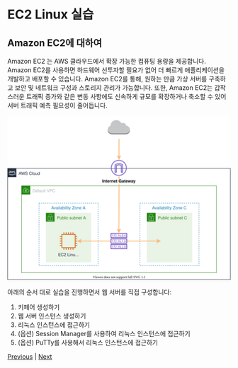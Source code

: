 # EC2 Linux 실습

## Amazon EC2에 대하여

Amazon EC2 는 AWS 클라우드에서 확장 가능한 컴퓨팅 용량을 제공합니다. Amazon EC2를 사용하면 하드웨어 선투자할 필요가 없어 더 빠르게 애플리케이션을 개발하고 배포할 수 있습니다. Amazon EC2를 통해, 원하는 만큼 가상 서버를 구축하고 보안 및 네트워크 구성과 스토리지 관리가 가능합니다. 또한, Amazon EC2는 갑작스러운 트래픽 증가와 같은 변동 사항에도 신속하게 규모를 확장하거나 축소할 수 있어 서버 트래픽 예측 필요성이 줄어듭니다.

![](../../../../images/amazon-ec2-architecture.svg)

아래의 순서 대로 실습을 진행하면서 웹 서버를 직접 구성합니다:

1. 키페어 생성하기
2. 웹 서버 인스턴스 생성하기
3. 리눅스 인스턴스에 접근하기
4. (옵션) Session Manager를 사용하여 리눅스 인스턴스에 접근하기
5. (옵션) PuTTy를 사용해서 리눅스 인스턴스에 접근하기

[Previous](../../) | [Next](ec2-linux/1-ec2.md)

